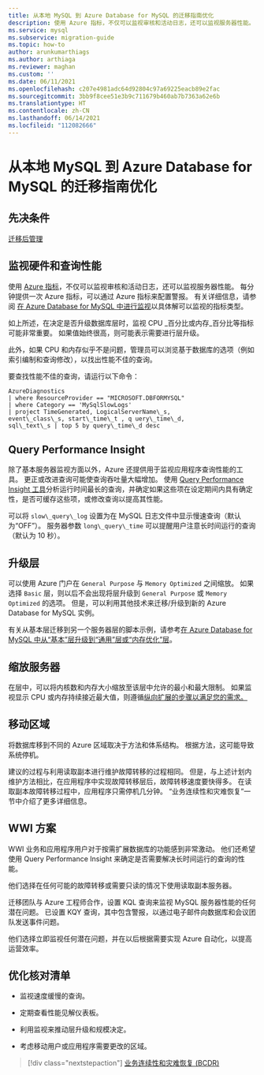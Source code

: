 ```yaml
---
title: 从本地 MySQL 到 Azure Database for MySQL 的迁移指南优化
description: 使用 Azure 指标，不仅可以监视审核和活动日志，还可以监视服务器性能。
ms.service: mysql
ms.subservice: migration-guide
ms.topic: how-to
author: arunkumarthiags
ms.author: arthiaga
ms.reviewer: maghan
ms.custom: ''
ms.date: 06/11/2021
ms.openlocfilehash: c207e4981adc64d92804c97a69225eacb89e2fac
ms.sourcegitcommit: 3bb9f8cee51e3b9c711679b460ab7b7363a62e6b
ms.translationtype: HT
ms.contentlocale: zh-CN
ms.lasthandoff: 06/14/2021
ms.locfileid: "112082666"
---
```

# <a name="mysql-on-premises-to-azure-database-for-mysql-migration-guide-optimization"></a>从本地 MySQL 到 Azure Database for MySQL 的迁移指南优化

## <a name="prerequisites"></a>先决条件

[迁移后管理](10-post-migration-management.md)

## <a name="monitoring-hardware-and-query-performance"></a>监视硬件和查询性能

使用 [Azure 指标](/azure/azure-monitor/platform/data-platform-metrics)，不仅可以监视审核和活动日志，还可以监视服务器性能。 每分钟提供一次 Azure 指标，可以通过 Azure 指标来配置警报。 有关详细信息，请参阅 [在 Azure Database for MySQL 中进行监视](/azure/mysql/concepts-monitoring)以具体解可以监视的指标类型。

如上所述，在决定是否升级数据库层时，监视 CPU \_百分比或内存\_百分比等指标可能非常重要。 如果值始终很高，则可能表示需要进行层升级。

此外，如果 CPU 和内存似乎不是问题，管理员可以浏览基于数据库的选项（例如索引编制和查询修改），以找出性能不佳的查询。

要查找性能不佳的查询，请运行以下命令：

```
AzureDiagnostics
| where ResourceProvider == "MICROSOFT.DBFORMYSQL"
| where Category == 'MySqlSlowLogs'
| project TimeGenerated, LogicalServerName\_s, 
event\_class\_s, start\_time\_t , q uery\_time\_d, 
sql\_text\_s | top 5 by query\_time\_d desc
```

## <a name="query-performance-insight"></a>Query Performance Insight

除了基本服务器监视方面以外，Azure 还提供用于监视应用程序查询性能的工具。 更正或改进查询可能使查询吞吐量大幅增加。 使用 [Query Performance Insight 工具](/azure/mysql/concepts-query-performance-insight)分析运行时间最长的查询，并确定如果这些项在设定期间内具有确定性，是否可缓存这些项，或修改查询以提高其性能。

可以将 `slow\_query\_log` 设置为在 MySQL 日志文件中显示慢速查询（默认为“OFF”）。 服务器参数 `long\_query\_time` 可以提醒用户注意长时间运行的查询（默认为 10 秒）。

## <a name="upgrading-the-tier"></a>升级层

可以使用 Azure 门户在 `General Purpose` 与 `Memory Optimized` 之间缩放。 如果选择 `Basic` 层，则以后不会出现将层升级到 `General Purpose` 或 `Memory Optimized` 的选项。 但是，可以利用其他技术来迁移/升级到新的 Azure Database for MySQL 实例。

有关从基本层迁移到另一个服务器层的脚本示例，请参考[在 Azure Database for MySQL 中从“基本”层升级到“通用”层或“内存优化”层](https://techcommunity.microsoft.com/t5/azure-database-for-mysql/upgrade-from-basic-to-general-purpose-or-memory-optimized-tiers/ba-p/830404)。

## <a name="scale-the-server"></a>缩放服务器

在层中，可以将内核数和内存大小缩放至该层中允许的最小和最大限制。 如果监视显示 CPU 或内存持续接近最大值，则遵循[纵向扩展的步骤以满足您的需求。](https://techcommunity.microsoft.com/t5/azure-database-for-mysql/upgrade-from-basic-to-general-purpose-or-memory-optimized-tiers/ba-p/830404)

## <a name="moving-regions"></a>移动区域

将数据库移到不同的 Azure 区域取决于方法和体系结构。 根据方法，这可能导致系统停机。

建议的过程与利用读取副本进行维护故障转移的过程相同。 但是，与上述计划内维护方法相比，在应用程序中实现故障转移层后，故障转移速度要快得多。 在读取副本故障转移过程中，应用程序只需停机几分钟。 “业务连续性和灾难恢复”一节中介绍了更多详细信息。

## <a name="wwi-scenario"></a>WWI 方案

WWI 业务和应用程序用户对于按需扩展数据库的功能感到非常激动。 他们还希望使用 Query Performance Insight 来确定是否需要解决长时间运行的查询的性能。

他们选择在任何可能的故障转移或需要只读的情况下使用读取副本服务器。

迁移团队与 Azure 工程师合作，设置 KQL 查询来监视 MySQL 服务器性能的任何潜在问题。 已设置 KQY 查询，其中包含警报，以通过电子邮件向数据库和会议团队发送事件问题。

他们选择立即监视任何潜在问题，并在以后根据需要实现 Azure 自动化，以提高运营效率。

## <a name="optimization-checklist"></a>优化核对清单

  - 监视速度缓慢的查询。

  - 定期查看性能见解仪表板。

  - 利用监视来推动层升级和规模决定。

  - 考虑移动用户或应用程序需要更改的区域。  


> [!div class="nextstepaction"]
> [业务连续性和灾难恢复 (BCDR)](./12-business-continuity-and-disaster-recovery.md)